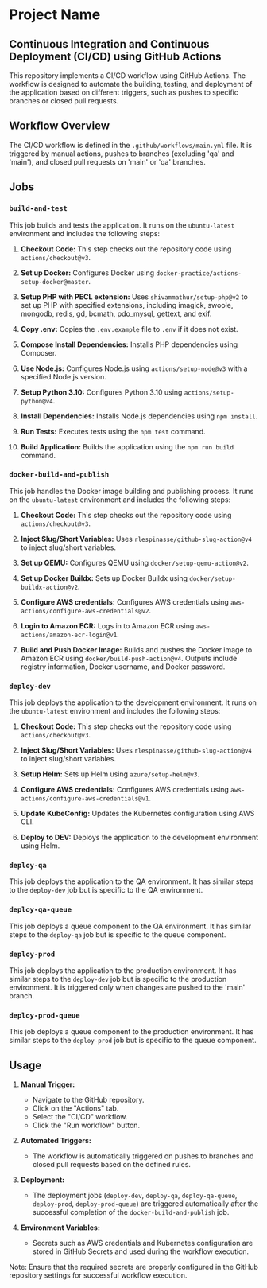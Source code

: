 # Project Name

## Continuous Integration and Continuous Deployment (CI/CD) using GitHub Actions

This repository implements a CI/CD workflow using GitHub Actions. The workflow is designed to automate the building, testing, and deployment of the application based on different triggers, such as pushes to specific branches or closed pull requests.

## Workflow Overview

The CI/CD workflow is defined in the `.github/workflows/main.yml` file. It is triggered by manual actions, pushes to branches (excluding 'qa' and 'main'), and closed pull requests on 'main' or 'qa' branches.

## Jobs

### `build-and-test`

This job builds and tests the application. It runs on the `ubuntu-latest` environment and includes the following steps:

1. **Checkout Code:** This step checks out the repository code using `actions/checkout@v3`.

2. **Set up Docker:** Configures Docker using `docker-practice/actions-setup-docker@master`.

3. **Setup PHP with PECL extension:** Uses `shivammathur/setup-php@v2` to set up PHP with specified extensions, including imagick, swoole, mongodb, redis, gd, bcmath, pdo_mysql, gettext, and exif.

4. **Copy .env:** Copies the `.env.example` file to `.env` if it does not exist.

5. **Compose Install Dependencies:** Installs PHP dependencies using Composer.

6. **Use Node.js:** Configures Node.js using `actions/setup-node@v3` with a specified Node.js version.

7. **Setup Python 3.10:** Configures Python 3.10 using `actions/setup-python@v4`.

8. **Install Dependencies:** Installs Node.js dependencies using `npm install`.

9. **Run Tests:** Executes tests using the `npm test` command.

10. **Build Application:** Builds the application using the `npm run build` command.

### `docker-build-and-publish`

This job handles the Docker image building and publishing process. It runs on the `ubuntu-latest` environment and includes the following steps:

1. **Checkout Code:** This step checks out the repository code using `actions/checkout@v3`.

2. **Inject Slug/Short Variables:** Uses `rlespinasse/github-slug-action@v4` to inject slug/short variables.

3. **Set up QEMU:** Configures QEMU using `docker/setup-qemu-action@v2`.

4. **Set up Docker Buildx:** Sets up Docker Buildx using `docker/setup-buildx-action@v2`.

5. **Configure AWS credentials:** Configures AWS credentials using `aws-actions/configure-aws-credentials@v2`.

6. **Login to Amazon ECR:** Logs in to Amazon ECR using `aws-actions/amazon-ecr-login@v1`.

7. **Build and Push Docker Image:** Builds and pushes the Docker image to Amazon ECR using `docker/build-push-action@v4`. Outputs include registry information, Docker username, and Docker password.

### `deploy-dev`

This job deploys the application to the development environment. It runs on the `ubuntu-latest` environment and includes the following steps:

1. **Checkout Code:** This step checks out the repository code using `actions/checkout@v3`.

2. **Inject Slug/Short Variables:** Uses `rlespinasse/github-slug-action@v4` to inject slug/short variables.

3. **Setup Helm:** Sets up Helm using `azure/setup-helm@v3`.

4. **Configure AWS credentials:** Configures AWS credentials using `aws-actions/configure-aws-credentials@v1`.

5. **Update KubeConfig:** Updates the Kubernetes configuration using AWS CLI.

6. **Deploy to DEV:** Deploys the application to the development environment using Helm.

### `deploy-qa`

This job deploys the application to the QA environment. It has similar steps to the `deploy-dev` job but is specific to the QA environment.

### `deploy-qa-queue`

This job deploys a queue component to the QA environment. It has similar steps to the `deploy-qa` job but is specific to the queue component.

### `deploy-prod`

This job deploys the application to the production environment. It has similar steps to the `deploy-dev` job but is specific to the production environment. It is triggered only when changes are pushed to the 'main' branch.

### `deploy-prod-queue`

This job deploys a queue component to the production environment. It has similar steps to the `deploy-prod` job but is specific to the queue component.

## Usage

1. **Manual Trigger:**
   - Navigate to the GitHub repository.
   - Click on the "Actions" tab.
   - Select the "CI/CD" workflow.
   - Click the "Run workflow" button.

2. **Automated Triggers:**
   - The workflow is automatically triggered on pushes to branches and closed pull requests based on the defined rules.

3. **Deployment:**
   - The deployment jobs (`deploy-dev`, `deploy-qa`, `deploy-qa-queue`, `deploy-prod`, `deploy-prod-queue`) are triggered automatically after the successful completion of the `docker-build-and-publish` job.

4. **Environment Variables:**
   - Secrets such as AWS credentials and Kubernetes configuration are stored in GitHub Secrets and used during the workflow execution.

Note: Ensure that the required secrets are properly configured in the GitHub repository settings for successful workflow execution.


